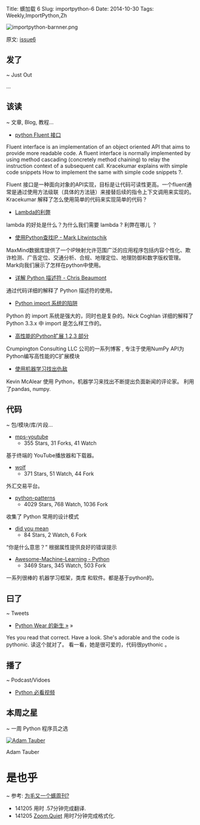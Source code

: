 Title: 蠎加载 6
Slug: importpython-6
Date: 2014-10-30
Tags: Weekly,ImportPython,Zh

![importpython-barnner.png](http://zoomq.qiniudn.com/ZQCollection/snap/importpython-barnner.png?imageView2/2/h/80)


原文: [issue6](http://importpython.com/static/files/issue6.html)


## 发了
~ Just Out

...

## 该读
~ 文章, Blog, 教程...

- [python Fluent 接口](http://kracekumar.com/post/100897281440/fluent-interface-in-python)

Fluent interface is an implementation of an object oriented API that aims to provide more readable code. A fluent interface is normally implemented by using method cascading (concretely method chaining) to relay the instruction context of a subsequent call. Kracekumar explains with simple code snippets How to implement the same with simple code snippets ?.

Fluent 接口是一种面向对象的API实现，目标是让代码可读性更高。一个fluent通常是通过使用方法级联（具体的方法链）来接替后续的指令上下文调用来实现的。Kracekumar 解释了怎么使用简单的代码来实现简单的代码？

- [Lambda的利弊](http://python.dzone.com/articles/pros-and-cons-lambda)

lambda 的好处是什么？为什么我们需要 lambda ? 利弊在哪儿 ？

- [使用Python查找IP - Mark Litwintschik](http://tech.marksblogg.com/ip-address-lookups-in-python.html)

MaxMind数据库提供了一个IP映射允许范围广泛的应用程序包括内容个性化、欺诈检测、广告定位、交通分析、合规、地理定位、地理防御和数字版权管理。Mark向我们展示了怎样在python中使用。

- [详解 Python 描述符 - Chris Beaumont ](http://nbviewer.ipython.org/urls/gist.github.com/ChrisBeaumont/5758381/raw/descriptor_writeup.ipynb)

通过代码详细的解释了 Python 描述符的使用。

- [Python import 系统的陷阱](http://python-notes.curiousefficiency.org/en/latest/python_concepts/import_traps.html)

Python 的 import 系统是强大的，同时也是复杂的。Nick Coghlan 详细的解释了 Python 3.3.x 中 import 是怎么样工作的。

- [高性能的Python扩展 1,2,3 部分](https://www.crumpington.com/blog/2014/10-19-high-performance-python-extensions-part-1.html)

Crumpington Consulting LLC 公司的一系列博客 , 专注于使用NumPy API为Python编写高性能的C扩展模块

- [使用机器学习找出仇敌](http://kevinmcalear.com/thoughts/building-hater-news/)

Kevin McAlear  使用 Python，机器学习来找出不断提出负面新闻的评论家。 利用了pandas, numpy.

## 代码
~ 包/模块/库/片段...

- [mps-youtube](https://github.com/np1/mps-youtube)
    - 355 Stars, 31 Forks, 41 Watch

基于终端的 YouTube播放器和下载器。

- [wolf](https://github.com/slawekj/wolf)
    - 371 Stars, 51 Watch, 44 Fork

外汇交易平台。

- [python-patterns](https://github.com/faif/python-patterns)
    - 4029 Stars, 768 Watch, 1036 Fork

收集了 Python 常用的设计模式

- [did you mean](https://github.com/dutc/didyoumean)
    - 84 Stars, 2 Watch, 6 Fork

“你是什么意思？” 根据属性提供良好的错误提示

- [Awesome-Machine-Learning - Python](https://github.com/josephmisiti/awesome-machine-learning#python)
    - 3469 Stars, 345 Watch, 503 Fork

一系列很棒的 机器学习框架，类库 和软件。都是基于python的。

## 曰了
~ Tweets

- [Python Wear 的新生 »](https://plus.google.com/+Importpythongoogle/posts/9FLi6bnfgix) »

Yes you read that correct. Have a look. She's adorable and the code is pythonic.
读这个就对了。 看一看，她是很可爱的，代码很pythonic 。

## 播了
~ Podcast/Vidoes

- [Python 必看视频](https://github.com/s16h/py-must-watch)

## 本周之星
~ 一周 Python 程序员之选

[![Adam Tauber](https://avatars2.githubusercontent.com/u/20240?v=2&s=100)](https://github.com/asciimoo?tab=repositories)

Adam Tauber


# 是也乎
~ 参考: [为毛又一个蠎周刊?](importpython-why)

- 141205 用时 .57分钟完成翻译.
- 141205 [Zoom.Quiet](http://zoomquiet.io) 用时7分钟完成格式化.
